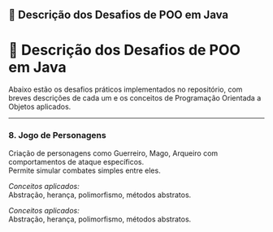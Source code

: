 ## 🧩 Descrição dos Desafios de POO em Java
# 📘 Descrição dos Desafios de POO em Java

Abaixo estão os desafios práticos implementados no repositório, com breves descrições de cada um e os conceitos de Programação Orientada a Objetos aplicados.

---


### 8. Jogo de Personagens
Criação de personagens como Guerreiro, Mago, Arqueiro com comportamentos de ataque específicos.  
Permite simular combates simples entre eles.

*Conceitos aplicados:*  
Abstração, herança, polimorfismo, métodos abstratos.

*Conceitos aplicados:*  
Abstração, herança, polimorfismo, métodos abstratos.

